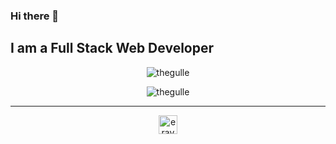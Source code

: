 ### Hi there 👋
## I am a Full Stack Web Developer


<p align="center">
<img src="http://github-profile-summary-cards.vercel.app/api/cards/repos-per-language?username=thegulle&theme=2077" alt="thegulle" />
</p>

<p align="center">
<img src="http://github-profile-summary-cards.vercel.app/api/cards/profile-details?username=thegulle&theme=2077" alt="thegulle" />
</p>

<hr/>

<p align="center">
<a href="https://www.linkedin.com/in/eraygulle/" target="blank">
  <img align="center" src="https://upload.wikimedia.org/wikipedia/commons/thumb/8/81/LinkedIn_icon.svg/2048px-LinkedIn_icon.svg.png" alt="eraygulle" height="30" width="30" />
  </a>
</p>

